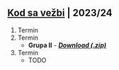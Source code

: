 ## [Kod sa vežbi](../) | 2023/24

1. Termin
2. Termin
    - **Grupa II** - [**_Download (.zip)_**](./02-termin/2-grupa.zip)
3. Termin
    - TODO